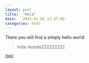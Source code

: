 ```yaml
---
layout: post
title:  "Hola"
date:   2015-01-01 13:37:00
categories: html
---
```


<div class="entry-content">
		<p><!-- Sample Content to Plugin to Template --></p>
<p>There you will find a simply hello world</p>

<blockquote><p>hola mundo222222222</p></blockquote>
<p><small><a href="#wrapper">[top]</a></small><br>
<!-- End of Sample Content --></p>
	</div>

